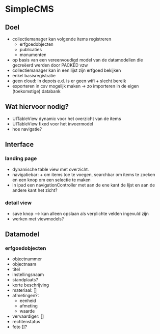 #  SimpleCMS

## Doel
* collectiemanager kan volgende items registreren
    - erfgoedobjecten
    - publicaties
    - monumenten
* op basis van een vereenvoudigd model van de datamodellen die gecreëerd werden door PACKED vzw
* collectiemanager kan in een lijst zijn erfgoed bekijken
* enkel basisregistratie
* geen cloud: in depots e.d. is er geen wifi + slecht bereik
* exporteren in csv mogelijk maken -> zo importeren in de eigen (toekomstige) databank

## Wat hiervoor nodig?
* UITableView dynamic voor het overzicht van de items
* UITableView fixed voor het invoermodel
* hoe navigatie?

## Interface

### landing page
* dynamische table view met overzicht.
* navigatiebar: + om items toe te voegen, searchbar om items te zoeken en een knop om een selectie te maken
* in ipad een navigationController met aan de ene kant de lijst en aan de andere kant het zicht?

### detail view
* save knop --> kan alleen opslaan als verplichte velden ingevuld zijn
* werken met viewmodels?

## Datamodel

### erfgoedobjecten
* objectnummer
* objectnaam
* titel
* instellingsnaam
* standplaats?
* korte beschrijving
* materiaal: []
* afmetingen?:
    * eenheid
    * afmeting
    * waarde
* vervaardiger: []
* rechtenstatus
* foto []?
